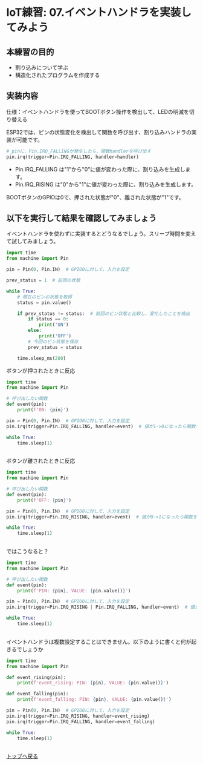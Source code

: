 # IoT練習: 07.イベントハンドラを実装してみよう

## 本練習の目的

- 割り込みについて学ぶ
- 構造化されたプログラムを作成する

## 実装内容

仕様：イベントハンドラを使ってBOOTボタン操作を検出して、LEDの明滅を切り替える

ESP32では、ピンの状態変化を検出して関数を呼び出す、割り込みハンドラの実装が可能です。

```python
# pinに、Pin.IRQ_FALLINGが発生したら、関数handlerを呼び出す
pin.irq(trigger=Pin.IRQ_FALLING, handler=handler) 
```

- Pin.IRQ_FALLING は"1"から"0"に値が変わった際に、割り込みを生成します。
- Pin.IRQ_RISING は"0"から"1"に値が変わった際に、割り込みを生成します。

BOOTボタンのGPIOは0で、押された状態が"0"、離された状態が"1"です。

## 以下を実行して結果を確認してみましょう

イベントハンドラを使わずに実装するとどうなるでしょう。スリープ時間を変えて試してみましょう。

```python
import time
from machine import Pin

pin = Pin(0, Pin.IN)  # GPIO0に対して、入力を設定

prev_status = 1  # 前回の状態

while True:
    # 現在のピンの状態を取得
    status = pin.value()

    if prev_status != status:  # 前回のピン状態と比較し、変化したことを検出
        if status == 0:
            print('ON')
        else:
            print('OFF')
        # 今回のピン状態を保存
        prev_status = status

    time.sleep_ms(200)

```

ボタンが押されたときに反応

```python
import time
from machine import Pin

# 呼び出したい関数
def event(pin):
    print(f'ON: {pin}')

pin = Pin(0, Pin.IN)  # GPIO0に対して、入力を設定
pin.irq(trigger=Pin.IRQ_FALLING, handler=event)  # 値が1->0になったら関数を呼び出し

while True:
    time.sleep(1)
 
```

ボタンが離されたときに反応

```python
import time
from machine import Pin

# 呼び出したい関数
def event(pin):
    print(f'OFF: {pin}')

pin = Pin(0, Pin.IN)  # GPIO0に対して、入力を設定
pin.irq(trigger=Pin.IRQ_RISING, handler=event)  # 値が0->1になったら関数を呼び出し

while True:
    time.sleep(1)
 
```

ではこうなると？

```python
import time
from machine import Pin

# 呼び出したい関数
def event(pin):
    print(f'PIN: {pin}, VALUE: {pin.value()}')

pin = Pin(0, Pin.IN)  # GPIO0に対して、入力を設定
pin.irq(trigger=Pin.IRQ_RISING | Pin.IRQ_FALLING, handler=event)  # 値が0->1もしくは、1->0になったら関数を呼び出し

while True:
    time.sleep(1)
 
```

イベントハンドラは複数設定することはできません。以下のように書くと何が起きるでしょうか

```python
import time
from machine import Pin

def event_rising(pin):
    print(f'event_rising: PIN: {pin}, VALUE: {pin.value()}')

def event_falling(pin):
    print(f'event_falling: PIN: {pin}, VALUE: {pin.value()}')

pin = Pin(0, Pin.IN)  # GPIO0に対して、入力を設定
pin.irq(trigger=Pin.IRQ_RISING, handler=event_rising)
pin.irq(trigger=Pin.IRQ_FALLING, handler=event_falling)

while True:
    time.sleep(1)
 
```


[トップへ戻る](../README.md)
